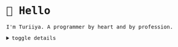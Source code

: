 <samp>

# 👋 Hello

I'm Turiiya. A programmer by heart and by profession.

<details>
<summary>
  <kbd>toggle details</kbd>
</summary>

<br>

> Turiiya is a Sanskrit name I got when spending a good part of my life in an ashram.
> My social - let's say Muggle-name - is Tobi.

> ## About - Side Facts
>
> - Completed education in multimedia design and IT in 2008.
> - Back in 2004, at the age of 13, my first websites were published.
> - Around the same time, creating mods and user interfaces for games started a journey of UI and UX development.
> - Today, I program open-heartedly in nearly every language.
> - The tally of projects worked on exceeds 250.
> - When not working WITH the tools, I usually work ON the tools. Be it the libraries and frameworks, the editors and extensions, or the programming language itself.

> Next to being a nerd I'm also a licensed fitness trainer and nutritionist and have volunteered for various organizations for several years. I also like spending time with friends - be it humans or other animals.

> ## Toolbox
>
> It doesn't take much to make work faster, more enjoyable and fun. Some honorable mentions that help the optimize processes and productivity with the technologies I use in day-to-day work are:
>
> - For me, a keyboard-driven tiling window manager is a game-changer for workflows ([bismuth](https://github.com/Bismuth-Forge/bismuth) / [PaperWM](https://github.com/paperwm/PaperWM) are awesome in combination with a regular desktop environment).
> - A programmable split keyboard - provides ergonomics, ~~em~~VIMpowers navigation of my whole OS.
> - Knowledge management tools - atm it's neovim to manage an obsidian vault. However, it's hard to settle when exceptional software like <a target="_blank" href="https://github.com/siyuan-note/siyuan">siyuan-note</a> is emerging.
> - The secret sauce is <a target="_blank" href="https://github.com/tenxsoydev/nxvim/">nxvim</a>.

> ## Some Stats

<a href="https://github.com/anuraghazra/github-readme-stats">
  <img width="320" alt="Most Used Languages" src="https://github-readme-stats-beryl-one.vercel.app/api/top-langs/?username=ttytm&layout=compact&role=owner,collaborator&langs_count=12&hide=nix,javascript,c%23,css,scss,html&exclude_repo=jikan,1blu-svelte-mail-setup,mail-setup-euromet,dots,nxvim&theme=blueberry&border_color=6272A4&bg_color=#242938">
</a>
<a href="https://github.com/anuraghazra/github-readme-stats">
  <img width="398" alt="Profile GitHub Stats" src="https://github-readme-stats-beryl-one.vercel.app/api?username=ttytm&count_private=true&line_height=32&role=owner,collaborator&show=reviews,discussions_answered&exclude_repo=github-readme-stats&show_icons=true&theme=blueberry&border_color=6272A4&bg_color=#242938">
</a>

> ## Personal focus tasks
>
> - Keep learning _(though, it is a vicious circle, as the more you know, the more you realize that you don't know)_
> - Add sleep
> - Keep my shit together, make some babies, and be a responsible parent (most of the time).
> - Restring guitar
> - Visit friends in ashram
> - Update health

</details>

</samp>
